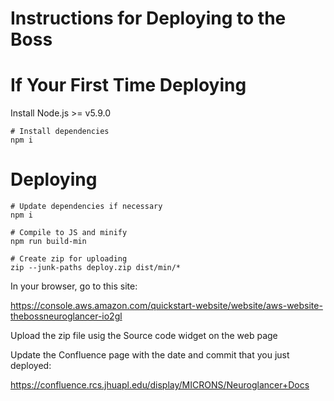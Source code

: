 # Instructions for Deploying to the Boss

# If Your First Time Deploying

Install Node.js >= v5.9.0

```shell
# Install dependencies
npm i
```

# Deploying

```shell
# Update dependencies if necessary
npm i

# Compile to JS and minify
npm run build-min

# Create zip for uploading
zip --junk-paths deploy.zip dist/min/*
```

In your browser, go to this site:

https://console.aws.amazon.com/quickstart-website/website/aws-website-thebossneuroglancer-io2gl

Upload the zip file usig the Source code widget on the web page

Update the Confluence page with the date and commit that you just deployed:

https://confluence.rcs.jhuapl.edu/display/MICRONS/Neuroglancer+Docs
